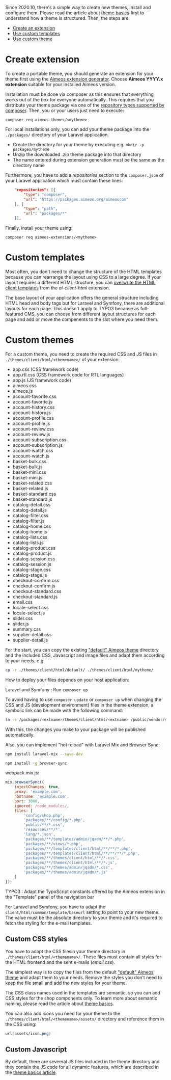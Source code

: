 Since 2020.10, there's a simple way to create new themes, install and configure them. Please read the article about [theme basics](theme-basics.md) first to understand how a theme is structured. Then, the steps are:

* [Create an extension](#create-theme-extension)
* [Use custom templates](#custom-templates)
* [Use custom theme](#custom-themes)

# Create extension

To create a portable theme, you should generate an extension for your theme first using the [Aimeos extension generator](https://aimeos.org/extensions). Choose **Aimeos YYYY.x extension** suitable for your installed Aimeos version.

Installation must be done via composer as this ensures that everything works out of the box for everyone automatically. This requires that you distribute your theme package via one of the [repository types supported by composer](https://getcomposer.org/doc/05-repositories.md). Then, you or your users just need to execute:

```
composer req aimeos-themes/<mytheme>
```

For local installations only, you can add your theme package into the `./packages/` directory of your Laravel application.

* Create the directory for your theme by executing e.g. `mkdir -p packages/mytheme`
* Unzip the downloaded .zip theme package into that directory
* The name entered during extension generation must be the same as the directory name

Furthermore, you have to add a *repositories* section to the `composer.json` of your Laravel application which must contain these lines:

```json
    "repositories": [{
        "type": "composer",
        "url": "https://packages.aimeos.org/aimeoscom"
    }, {
        "type": "path",
        "url": "packages/*"
    }],
```

Finally, install your theme using:

```
composer req aimeos-extensions/<mytheme>
```

# Custom templates

Most often, you don't need to change the structure of the HTML templates because you can rearrange the layout using CSS to a large degree. If your layout requires a different HTML structure, you can [overwrite the HTML client templates](overwrite-templates.md) from the *ai-client-html* extension.

The base layout of your application offers the general structure including HTML head and body tags but for Laravel and Symfony, there are additional layouts for each page. This doesn't apply to TYPO3 because as full-featured CMS, you can choose from different layout structures for each page and add or move the compenents to the slot where you need them.

# Custom themes

For a custom theme, you need to create the required CSS and JS files in `./themes/client/html/<themename>/` of your extension:

* app.css (CSS framework code)
* app.rtl.css (CSS framework code for RTL languages)
* app.js (JS framework code)
* aimeos.css
* aimeos.js
* account-favorite.css
* account-favorite.js
* account-history.css
* account-history.js
* account-profile.css
* account-profile.js
* account-review.css
* account-review.js
* account-subscription.css
* account-subscription.js
* account-watch.css
* account-watch.js
* basket-bulk.css
* basket-bulk.js
* basket-mini.css
* basket-mini.js
* basket-related.css
* basket-related.js
* basket-standard.css
* basket-standard.js
* catalog-detail.css
* catalog-detail.js
* catalog-filter.css
* catalog-filter.js
* catalog-home.css
* catalog-home.js
* catalog-lists.css
* catalog-lists.js
* catalog-product.css
* catalog-product.js
* catalog-session.css
* catalog-session.js
* catalog-stage.css
* catalog-stage.js
* checkout-confirm.css
* checkout-confirm.js
* checkout-standard.css
* checkout-standard.js
* email.css
* locale-select.css
* locale-select.js
* slider.css
* slider.js
* summary.css
* supplier-detail.css
* supplier-detail.js

For the start, you can copy the existing ["default" Aimeos theme](https://github.com/aimeos/ai-client-html/tree/master/themes/client/html/default) directory and the included CSS, Javascript and image files and adapt them according to your needs, e.g.

```bash
cp -r ./themes/client/html/default/ ./themes/client/html/mytheme/
```

How to deploy your files depends on your host application:

Laravel and Symfony
: Run `composer up`

To avoid having to use `composer update` or `composer up` when changing the CSS and JS (development environment) files in the theme extension, a symbolic link can be made with the following command:
```bash
ln -s /packages/<extname>/themes/client/html/<extname> /public/vendor/shop/themes/<extname>
```

With this, the changes you make to your package will be published automatically.

Also, you can implement "hot reload" with Laravel Mix and Browser Sync:

```bash
npm install laravel-mix --save-dev
```
```bash
npm install -g browser-sync
```

webpack.mix.js:
```javascript
mix.browserSync({
    injectChanges: true,
    proxy: 'example.com',
    hostname: 'example.com',
    port: 3000,
    ignored: /node_modules/,
    files: [
        'config/shop.php',
        'packages/**/config/*.php',
        'public/**/*.css',
        'resources/**/*',
        'lang/*.json',
        'packages/**/templates/admin/jqadm/**/*.php',
        'packages/**/views/*.php',
        'packages/**/templates/client/html/**/**/*.php',
        'packages/**/templates/client/html/**/**/**/*.php',
        'packages/**/themes/client/html/**/*.css',
        'packages/**/themes/client/html/**/*.js',
        'packages/**/themes/admin/jqadm/*.css',
        'packages/**/themes/admin/jqadm/*.js'
    ]
});
```

TYPO3
: Adapt the TypoScript constants offered by the Aimeos extension in the "Template" panel of the navigation bar

For Laravel and Symfony, you have to adapt the `client/html/common/template/baseurl` setting to point to your new theme. The value must be the absolute directory to your theme and it's required to fetch the styling for the e-mail templates.

## Custom CSS styles

You have to adapt the CSS filesin your theme directory in `./themes/client/html/<themename>/`. These files must contain all styles for the HTML frontend and the sent e-mails (*email.css*).

The simplest way is to copy the files from the default ["default" Aimeos theme](https://github.com/aimeos/ai-client-html/tree/master/themes/client/html/default) and adapt them to your needs. Remove the styles you don't need to keep the file small and add the new styles for your theme.

The CSS class names used in the templates are semantic, so you can add CSS styles for the shop components only. To learn more about semantic naming, please read the article about [theme basics](theme-basics.md#cascading-style-sheets).

You can also add icons you need for your theme to the `./themes/client/html/<themename>/assets/` directory and reference them in the CSS using:

```css
url(assets/icon.png)
```

## Custom Javascript

By default, there are seveeral JS files included in the theme directory and they contain the JS code for all dynamic features, which are described in the [theme basics article](theme-basics.md#javacript).
